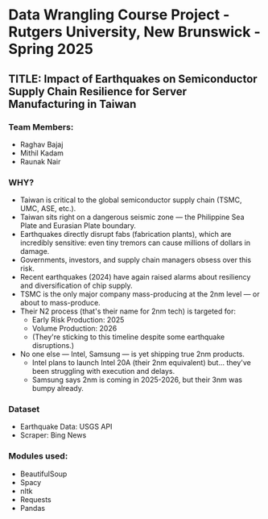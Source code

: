 # Data Wrangling Course Project - Rutgers University, New Brunswick - Spring 2025

## TITLE: Impact of Earthquakes on Semiconductor Supply Chain Resilience for Server Manufacturing in Taiwan
### Team Members:
- Raghav Bajaj
- Mithil Kadam
- Raunak Nair

### WHY?
- Taiwan is critical to the global semiconductor supply chain (TSMC, UMC, ASE, etc.).
- Taiwan sits right on a dangerous seismic zone — the Philippine Sea Plate and Eurasian Plate boundary.
- Earthquakes directly disrupt fabs (fabrication plants), which are incredibly sensitive: even tiny tremors can cause millions of dollars in damage.
- Governments, investors, and supply chain managers obsess over this risk.
- Recent earthquakes (2024) have again raised alarms about resiliency and diversification of chip supply.
- TSMC is the only major company mass-producing at the 2nm level — or about to mass-produce.
- Their N2 process (that's their name for 2nm tech) is targeted for:
  + Early Risk Production: 2025
  + Volume Production: 2026
  + (They're sticking to this timeline despite some earthquake disruptions.)
- No one else — Intel, Samsung — is yet shipping true 2nm products.
  + Intel plans to launch Intel 20A (their 2nm equivalent) but... they've been struggling with execution and delays.
  + Samsung says 2nm is coming in 2025-2026, but their 3nm was bumpy already.

### Dataset
- Earthquake Data: USGS API
- Scraper: Bing News

### Modules used:
- BeautifulSoup
- Spacy
- nltk
- Requests
- Pandas
